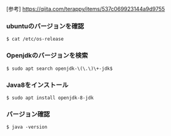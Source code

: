 [参考]
https://qiita.com/terappy/items/537c069923144a9d9755

### ubuntuのバージョンを確認
`$ cat /etc/os-release`

### Openjdkのバージョンを検索
`$ sudo apt search openjdk-\(\.\)\+-jdk$`

### Java8をインストール
`$ sudo apt install openjdk-8-jdk`

### バージョン確認
`$ java -version`
